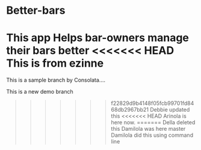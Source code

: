 # Better-bars
This app Helps bar-owners manage their bars better
<<<<<<< HEAD
This is from ezinne
=======
This is a sample branch by Consolata....

This is a new demo branch
>>>>>>> f22829d9b4148f05fcb99701fd8468db2967bb21
Debbie updated this
<<<<<<< HEAD
Arinola is here now.
=======
Della deleted this
Damilola was here
>>>>>>> master
Damilola did this using command line